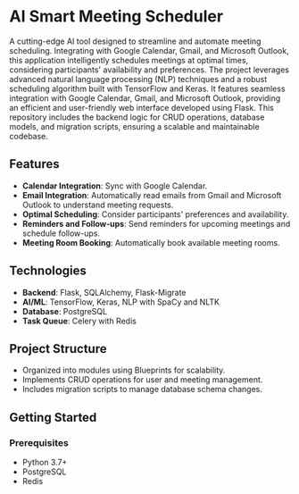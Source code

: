 # AI Smart Meeting Scheduler

A cutting-edge AI tool designed to streamline and automate meeting scheduling. Integrating with Google Calendar, Gmail, and Microsoft Outlook, this application intelligently schedules meetings at optimal times, considering participants' availability and preferences. The project leverages advanced natural language processing (NLP) techniques and a robust scheduling algorithm built with TensorFlow and Keras. It features seamless integration with Google Calendar, Gmail, and Microsoft Outlook, providing an efficient and user-friendly web interface developed using Flask. This repository includes the backend logic for CRUD operations, database models, and migration scripts, ensuring a scalable and maintainable codebase.

## Features

- **Calendar Integration**: Sync with Google Calendar.
- **Email Integration**: Automatically read emails from Gmail and Microsoft Outlook to understand meeting requests.
- **Optimal Scheduling**: Consider participants' preferences and availability.
- **Reminders and Follow-ups**: Send reminders for upcoming meetings and schedule follow-ups.
- **Meeting Room Booking**: Automatically book available meeting rooms.

## Technologies

- **Backend**: Flask, SQLAlchemy, Flask-Migrate
- **AI/ML**: TensorFlow, Keras, NLP with SpaCy and NLTK
- **Database**: PostgreSQL
- **Task Queue**: Celery with Redis

## Project Structure

- Organized into modules using Blueprints for scalability.
- Implements CRUD operations for user and meeting management.
- Includes migration scripts to manage database schema changes.

## Getting Started

### Prerequisites

- Python 3.7+
- PostgreSQL
- Redis
